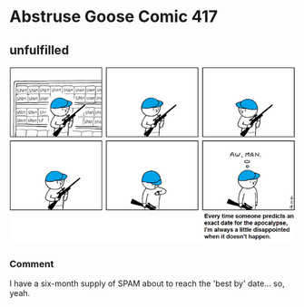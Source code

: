 # Abstruse Goose Comic 417
## unfulfilled

![image](truth_be_told_i_wouldnt_last_three_days_without_electricity.png)
### Comment
I have a six-month supply of SPAM about to reach the 'best by' date... so, yeah.
